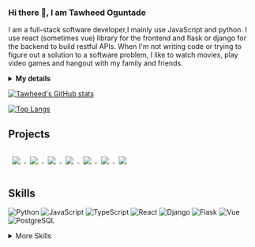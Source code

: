 ### Hi there 👋, I am Tawheed Oguntade

I am a full-stack software developer,I mainly use JavaScript and python. 
I use react (sometimes vue) library for the frontend and flask or django for the backend to build restful APIs. 
When I'm not writing code or trying to figure out a solution to a software problem, I like to watch movies, play video games and hangout with my family and friends.

<details>
 <summary><strong>My details</strong></summary>
 <ul>
  <li> 🔭 I’m currently seeking a job opportunity.</li>
  <li> 🌱 I’m currently learning Next.js </li>
  <li>👯 I’m looking to collaborate on open source Python or JavaScript based projects </li>
  <li> 💬 Ask me about anything! </li>
  <li> 📫 How to reach me: Message me on <a href="https://www.linkedin.com/in/tawheed-oguntade/">LinkedIn</a> </li>
 </ul>
</details>

[![Tawheed's GitHub stats](https://github-readme-stats.vercel.app/api?username=TWEEDOriginal&show_icons=true&theme=radical&count_private=true)](https://github.com/anuraghazra/github-readme-stats)    


[![Top Langs](https://github-readme-stats.vercel.app/api/top-langs/?username=TWEEDOriginal&layout=compact&show_icons=true&theme=radical&count_private=true)](https://github.com/anuraghazra/github-readme-stats)

## Projects


<a href="https://github.com/TWEEDOriginal/Reference-Finding-Software">
  <img align="center" style="margin:1rem 0.5rem" src="https://github-readme-stats.vercel.app/api/pin/?username=TWEEDOriginal&repo=Reference-Finding-Software&theme=dark&icon_color=50858B"/>
</a>


<a href="https://github.com/TWEEDOriginal/LeapCure-Project">
  <img align="center" style="margin:1rem 0.5rem" src="https://github-readme-stats.vercel.app/api/pin/?username=TWEEDOriginal&repo=LeapCure-Project&theme=dark&icon_color=50858B"/>
</a>


<a href="https://github.com/TWEEDOriginal/New-django-pizza-website">
  <img align="center" style="margin:1rem 0.5rem" src="https://github-readme-stats.vercel.app/api/pin/?username=TWEEDOriginal&repo=New-django-pizza-website&theme=dark&icon_color=50858B"/>
</a>

<a href="https://github.com/TWEEDOriginal/Felidae-Grid">
  <img align="center" style="margin:1rem 0.5rem" src="https://github-readme-stats.vercel.app/api/pin/?username=TWEEDOriginal&repo=Felidae-Grid&theme=dark&icon_color=50858B"/>
</a>


<a href="https://github.com/TWEEDOriginal/Glitch-Internship-Frontend">
  <img align="center" style="margin:1rem 0.5rem" src="https://github-readme-stats.vercel.app/api/pin/?username=TWEEDOriginal&repo=Glitch-Internship-Frontend&theme=dark&icon_color=50858B"/>
</a>


<a href="https://github.com/TWEEDOriginal/Tip-Calculator">
  <img align="center" style="margin:1rem 0.5rem" src="https://github-readme-stats.vercel.app/api/pin/?username=TWEEDOriginal&repo=Tip-Calculator&theme=dark&icon_color=50858B"/>
</a>


<a href="https://github.com/TWEEDOriginal/Image-To-Number">
  <img align="center" style="margin:1rem 0.5rem" src="https://github-readme-stats.vercel.app/api/pin/?username=TWEEDOriginal&repo=Image-To-Number&theme=dark&icon_color=50858B"/>
</a>

## Skills

![Python](https://img.shields.io/badge/Code-Python-informational?style=flat&logo=python&logoColor=white&color=50858B)
![JavaScript](https://img.shields.io/badge/Code-JavaScript-informational?style=flat&logo=JavaScript&logoColor=white&color=50858B)
![TypeScript](https://img.shields.io/badge/Code-Typecript-informational?style=flat&logo=TypeScript&logoColor=white&color=50858B)
![React](https://img.shields.io/badge/Code-React-informational?style=flat&logo=React&logoColor=white&color=50858B)
![Django](https://img.shields.io/badge/Code-Django-informational?style=flat&logo=Django&logoColor=white&color=50858B)
![Flask](https://img.shields.io/badge/Code-Flask-informational?style=flat&logo=Flask&logoColor=white&color=50858B)
![Vue](https://img.shields.io/badge/Code-Vue-informational?style=flat&logo=Vue&logoColor=white&color=50858B)
![PostgreSQL](https://img.shields.io/badge/Tools-PostgreSQL-informational?style=flat&logo=PostgreSQL&logoColor=white&color=50858B)

<details>
<summary>More Skills</summary>

<br/>
![Git](https://img.shields.io/badge/Tools-Git-informational?style=flat&logo=Git&logoColor=white&color=50858B)
![GitHub](https://img.shields.io/badge/Tools-GitHub-informational?style=flat&logo=GitHub&logoColor=white&color=50858B)
![Heroku](https://img.shields.io/badge/Tools-Heroku-informational?style=flat&logo=Heroku&logoColor=white&color=50858B)
![Docker](https://img.shields.io/badge/Tools-Docker-informational?style=flat&logo=docker&logoColor=white&color=50858B)
![HTML5](https://img.shields.io/badge/Code-HTML5-informational?style=flat&logo=HTML5&logoColor=white&color=50858B)
![CSS3](https://img.shields.io/badge/Code-CSS3-informational?style=flat&logo=CSS3&logoColor=white&color=50858B)

</details>
